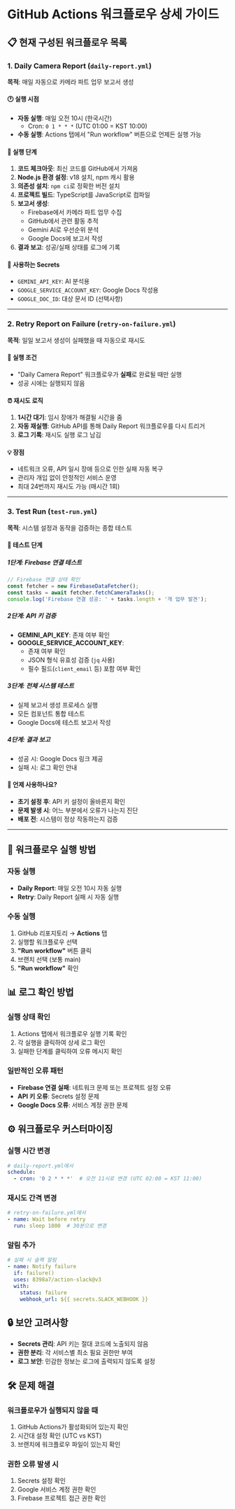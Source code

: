 # GitHub Actions 워크플로우 상세 가이드

## 📋 현재 구성된 워크플로우 목록

### 1. **Daily Camera Report** (`daily-report.yml`)
**목적**: 매일 자동으로 카메라 파트 업무 보고서 생성

#### 🕐 실행 시점
- **자동 실행**: 매일 오전 10시 (한국시간)
  - Cron: `0 1 * * *` (UTC 01:00 = KST 10:00)
- **수동 실행**: Actions 탭에서 "Run workflow" 버튼으로 언제든 실행 가능

#### 🔧 실행 단계
1. **코드 체크아웃**: 최신 코드를 GitHub에서 가져옴
2. **Node.js 환경 설정**: v18 설치, npm 캐시 활용
3. **의존성 설치**: `npm ci`로 정확한 버전 설치
4. **프로젝트 빌드**: TypeScript를 JavaScript로 컴파일
5. **보고서 생성**: 
   - Firebase에서 카메라 파트 업무 수집
   - GitHub에서 관련 활동 추적
   - Gemini AI로 우선순위 분석
   - Google Docs에 보고서 작성
6. **결과 보고**: 성공/실패 상태를 로그에 기록

#### 🔑 사용하는 Secrets
- `GEMINI_API_KEY`: AI 분석용
- `GOOGLE_SERVICE_ACCOUNT_KEY`: Google Docs 작성용
- `GOOGLE_DOC_ID`: 대상 문서 ID (선택사항)

---

### 2. **Retry Report on Failure** (`retry-on-failure.yml`)
**목적**: 일일 보고서 생성이 실패했을 때 자동으로 재시도

#### 🔄 실행 조건
- "Daily Camera Report" 워크플로우가 **실패**로 완료될 때만 실행
- 성공 시에는 실행되지 않음

#### ⏰ 재시도 로직
1. **1시간 대기**: 임시 장애가 해결될 시간을 줌
2. **자동 재실행**: GitHub API를 통해 Daily Report 워크플로우를 다시 트리거
3. **로그 기록**: 재시도 실행 로그 남김

#### 💡 장점
- 네트워크 오류, API 일시 장애 등으로 인한 실패 자동 복구
- 관리자 개입 없이 안정적인 서비스 운영
- 최대 24번까지 재시도 가능 (매시간 1회)

---

### 3. **Test Run** (`test-run.yml`)
**목적**: 시스템 설정과 동작을 검증하는 종합 테스트

#### 🧪 테스트 단계

##### **1단계: Firebase 연결 테스트**
```javascript
// Firebase 연결 상태 확인
const fetcher = new FirebaseDataFetcher();
const tasks = await fetcher.fetchCameraTasks();
console.log('Firebase 연결 성공: ' + tasks.length + '개 업무 발견');
```

##### **2단계: API 키 검증**
- **GEMINI_API_KEY**: 존재 여부 확인
- **GOOGLE_SERVICE_ACCOUNT_KEY**: 
  - 존재 여부 확인
  - JSON 형식 유효성 검증 (`jq` 사용)
  - 필수 필드(`client_email` 등) 포함 여부 확인

##### **3단계: 전체 시스템 테스트**
- 실제 보고서 생성 프로세스 실행
- 모든 컴포넌트 통합 테스트
- Google Docs에 테스트 보고서 작성

##### **4단계: 결과 보고**
- 성공 시: Google Docs 링크 제공
- 실패 시: 로그 확인 안내

#### 🎯 언제 사용하나요?
- **초기 설정 후**: API 키 설정이 올바른지 확인
- **문제 발생 시**: 어느 부분에서 오류가 나는지 진단
- **배포 전**: 시스템이 정상 작동하는지 검증

---

## 🚀 워크플로우 실행 방법

### 자동 실행
- **Daily Report**: 매일 오전 10시 자동 실행
- **Retry**: Daily Report 실패 시 자동 실행

### 수동 실행
1. GitHub 리포지토리 → **Actions** 탭
2. 실행할 워크플로우 선택
3. **"Run workflow"** 버튼 클릭
4. 브랜치 선택 (보통 main)
5. **"Run workflow"** 확인

## 📊 로그 확인 방법

### 실행 상태 확인
1. Actions 탭에서 워크플로우 실행 기록 확인
2. 각 실행을 클릭하여 상세 로그 확인
3. 실패한 단계를 클릭하여 오류 메시지 확인

### 일반적인 오류 패턴
- **Firebase 연결 실패**: 네트워크 문제 또는 프로젝트 설정 오류
- **API 키 오류**: Secrets 설정 문제
- **Google Docs 오류**: 서비스 계정 권한 문제

## ⚙️ 워크플로우 커스터마이징

### 실행 시간 변경
```yaml
# daily-report.yml에서
schedule:
  - cron: '0 2 * * *'  # 오전 11시로 변경 (UTC 02:00 = KST 11:00)
```

### 재시도 간격 변경
```yaml
# retry-on-failure.yml에서
- name: Wait before retry
  run: sleep 1800  # 30분으로 변경
```

### 알림 추가
```yaml
# 실패 시 슬랙 알림
- name: Notify failure
  if: failure()
  uses: 8398a7/action-slack@v3
  with:
    status: failure
    webhook_url: ${{ secrets.SLACK_WEBHOOK }}
```

## 🔒 보안 고려사항

- **Secrets 관리**: API 키는 절대 코드에 노출되지 않음
- **권한 분리**: 각 서비스별 최소 필요 권한만 부여
- **로그 보안**: 민감한 정보는 로그에 출력되지 않도록 설정

## 🛠️ 문제 해결

### 워크플로우가 실행되지 않을 때
1. GitHub Actions가 활성화되어 있는지 확인
2. 시간대 설정 확인 (UTC vs KST)
3. 브랜치에 워크플로우 파일이 있는지 확인

### 권한 오류 발생 시
1. Secrets 설정 확인
2. Google 서비스 계정 권한 확인
3. Firebase 프로젝트 접근 권한 확인